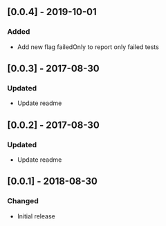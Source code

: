
## [0.0.4] - 2019-10-01
### Added
- Add new flag failedOnly to report only failed tests

## [0.0.3] - 2017-08-30
### Updated
- Update readme

## [0.0.2] - 2017-08-30
### Updated
- Update readme

## [0.0.1] - 2018-08-30
### Changed
- Initial release
